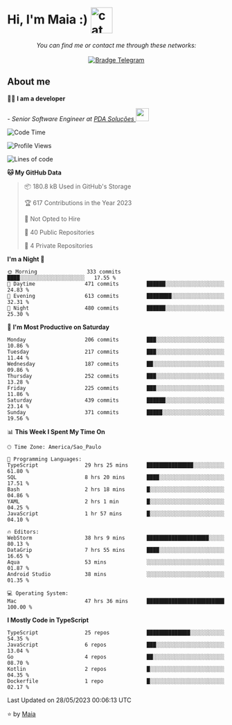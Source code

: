 <h1 align="left">Hi, I'm Maia :) 
<img src="https://emojis.slackmojis.com/emojis/images/1643509834/36299/black-cat.gif?1643509834" width="50" height="60" align="center"  alt="cat"/>
</h1>

<p align="center">
    <i>You can find me or contact me through these networks:</i>
    <br/><br/>
    <a href="https://t.me/mrootx" target="_blank">
        <img src="https://img.shields.io/badge/-Telegram-2CA5E0?logo=telegram&style=flat&logoColor=white" alt="Bradge Telegram" />
    </a>
</p>

## About me

:technologist: <strong>I am a developer</strong> <br>

<p><em> - Senior Software Engineer at <a href="https://pdasolucoes.com.br">PDA Soluções
</a><img src="https://media.giphy.com/media/WUlplcMpOCEmTGBtBW/giphy.gif" width="30"> 
</em></p>

<!--START_SECTION:waka-->
![Code Time](http://img.shields.io/badge/Code%20Time-2%2C676%20hrs%2013%20mins-blue)

![Profile Views](http://img.shields.io/badge/Profile%20Views-1-blue)

![Lines of code](https://img.shields.io/badge/From%20Hello%20World%20I%27ve%20Written-483.9%20thousand%20lines%20of%20code-blue)

**🐱 My GitHub Data** 

> 📦 180.8 kB Used in GitHub's Storage 
 > 
> 🏆 617 Contributions in the Year 2023
 > 
> 🚫 Not Opted to Hire
 > 
> 📜 40 Public Repositories 
 > 
> 🔑 4 Private Repositories 
 > 
**I'm a Night 🦉** 

```text
🌞 Morning                333 commits         ████░░░░░░░░░░░░░░░░░░░░░   17.55 % 
🌆 Daytime                471 commits         ██████░░░░░░░░░░░░░░░░░░░   24.83 % 
🌃 Evening                613 commits         ████████░░░░░░░░░░░░░░░░░   32.31 % 
🌙 Night                  480 commits         ██████░░░░░░░░░░░░░░░░░░░   25.30 % 
```
📅 **I'm Most Productive on Saturday** 

```text
Monday                   206 commits         ███░░░░░░░░░░░░░░░░░░░░░░   10.86 % 
Tuesday                  217 commits         ███░░░░░░░░░░░░░░░░░░░░░░   11.44 % 
Wednesday                187 commits         ██░░░░░░░░░░░░░░░░░░░░░░░   09.86 % 
Thursday                 252 commits         ███░░░░░░░░░░░░░░░░░░░░░░   13.28 % 
Friday                   225 commits         ███░░░░░░░░░░░░░░░░░░░░░░   11.86 % 
Saturday                 439 commits         ██████░░░░░░░░░░░░░░░░░░░   23.14 % 
Sunday                   371 commits         █████░░░░░░░░░░░░░░░░░░░░   19.56 % 
```


📊 **This Week I Spent My Time On** 

```text
🕑︎ Time Zone: America/Sao_Paulo

💬 Programming Languages: 
TypeScript               29 hrs 25 mins      ███████████████░░░░░░░░░░   61.80 % 
SQL                      8 hrs 20 mins       ████░░░░░░░░░░░░░░░░░░░░░   17.51 % 
Bash                     2 hrs 18 mins       █░░░░░░░░░░░░░░░░░░░░░░░░   04.86 % 
YAML                     2 hrs 1 min         █░░░░░░░░░░░░░░░░░░░░░░░░   04.25 % 
JavaScript               1 hr 57 mins        █░░░░░░░░░░░░░░░░░░░░░░░░   04.10 % 

🔥 Editors: 
WebStorm                 38 hrs 9 mins       ████████████████████░░░░░   80.13 % 
DataGrip                 7 hrs 55 mins       ████░░░░░░░░░░░░░░░░░░░░░   16.65 % 
Aqua                     53 mins             ░░░░░░░░░░░░░░░░░░░░░░░░░   01.87 % 
Android Studio           38 mins             ░░░░░░░░░░░░░░░░░░░░░░░░░   01.35 % 

💻 Operating System: 
Mac                      47 hrs 36 mins      █████████████████████████   100.00 % 
```

**I Mostly Code in TypeScript** 

```text
TypeScript               25 repos            ██████████████░░░░░░░░░░░   54.35 % 
JavaScript               6 repos             ███░░░░░░░░░░░░░░░░░░░░░░   13.04 % 
Go                       4 repos             ██░░░░░░░░░░░░░░░░░░░░░░░   08.70 % 
Kotlin                   2 repos             █░░░░░░░░░░░░░░░░░░░░░░░░   04.35 % 
Dockerfile               1 repo              █░░░░░░░░░░░░░░░░░░░░░░░░   02.17 % 
```




 Last Updated on 28/05/2023 00:06:13 UTC
<!--END_SECTION:waka-->

⭐️ by [Maia](https://github.com/gabrielmaialva33/)


